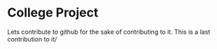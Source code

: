 # College Project

Lets contribute to github for the sake of contributing to it.
This is a last contribution to it/
